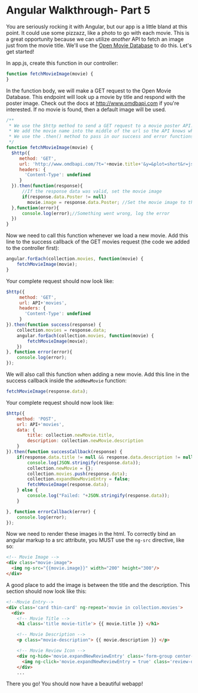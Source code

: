 # Angular Walkthrough- Part 5
You are seriously rocking it with Angular, but our app is a little bland at this point. It could use some pizzazz, like a photo to go with each movie. This is a great opportunity because we can utilize *another* API to fetch an image just from the movie title. We'll use the [Open Movie Database](http://www.omdbapi.com/) to do this. Let's get started!

In app.js, create this function in our controller:

```javascript
function fetchMovieImage(movie) {
}
```

In the function body, we will make a GET request to the Open Movie Database. This endpoint will look up a movie by title and respond with the poster image. Check out the docs at http://www.omdbapi.com if you're interested. If no movie is found, then a default image will be used.

```javascript
/**
 * We use the $http method to send a GET request to a movie poster API. 
 * We add the movie name into the middle of the url so the API knows what to search for.
 * We use the .then() method to pass in our success and error functions. 
 */
function fetchMovieImage(movie) {
  $http({
     method: 'GET',
     url: 'http://www.omdbapi.com/?t='+movie.title+'&y=&plot=short&r=json',
     headers: {
       'Content-Type': undefined
     }
  }).then(function(response){
      //If the response data was valid, set the movie image
      if(response.data.Poster != null) 
        movie.image = response.data.Poster; //Set the movie image to the url we got from the server
  },function(error){
      console.log(error);//Something went wrong, log the error
  })
}
```

Now we need to call this function whenever we load a new movie. Add this line to the success callback of the GET movies request (the code we added to the controller first):

```javascript
angular.forEach(collection.movies, function(movie) {
	fetchMovieImage(movie);
}
```

Your complete request should now look like:

```javascript
$http({
	 method: 'GET',
	 url: API+'movies',
	 headers: {
	   'Content-Type': undefined
	 }
}).then(function success(response) {
    collection.movies = response.data;
    angular.forEach(collection.movies, function(movie) {
        fetchMovieImage(movie);
    })
}, function error(error){
    console.log(error);
});
```

We will also call this function when adding a new movie. Add this line in the success callback inside the `addNewMovie` function:

```javascript
fetchMovieImage(response.data);
```

Your complete request should now look like:

```javascript
$http({
    method: 'POST',
    url: API+'movies',
    data: {
        title: collection.newMovie.title,
        description: collection.newMovie.description
    }
}).then(function successCallback(response) {
    if(response.data.title != null && response.data.description != null) {
        console.log(JSON.stringify(response.data));
        collection.newMovie = {};
        collection.movies.push(response.data);
        collection.expandNewMovieEntry = false;
        fetchMovieImage(response.data);
    } else {
        console.log("Failed: "+JSON.stringify(response.data));
    }

}, function errorCallback(error) {
    console.log(error);
});
```
Now we need to render these images in the html. To correctly bind an angular markup to a src attribute, you MUST use the `ng-src` directive, like so:

```html
<!-- Movie Image -->
<div class="movie-image">
  <img ng-src="{{movie.image}}" width="200" height="300"/>  
</div>
```

A good place to add the image is between the title and the description. This section should now look like this: 

```html
<!--Movie Entry-->
<div class='card thin-card' ng-repeat='movie in collection.movies'>
  <div>
    <!-- Movie Title -->
    <h1 class='title movie-title'> {{ movie.title }} </h1>

    <!-- Movie Description -->
    <p class="movie-description"> {{ movie.description }} </p>

    <!-- Movie Review Icon -->
    <div ng-hide='movie.expandNewReviewEntry' class='form-group center-wrapper'>
      <img ng-click='movie.expandNewReviewEntry = true' class='review-dropdown-icon' src='public/plus.svg' />
    </div>
    ...
```
There you go! You should now have a beautiful webapp!  

